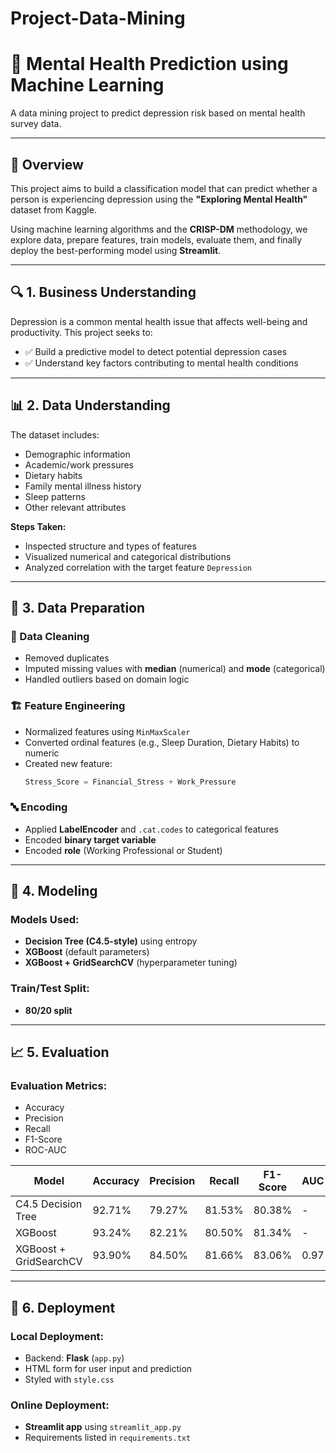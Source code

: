 # Project-Data-Mining
# 🧠 Mental Health Prediction using Machine Learning

A data mining project to predict depression risk based on mental health survey data.

---

## 🧠 Overview

This project aims to build a classification model that can predict whether a person is experiencing depression using the **"Exploring Mental Health"** dataset from Kaggle. 

Using machine learning algorithms and the **CRISP-DM** methodology, we explore data, prepare features, train models, evaluate them, and finally deploy the best-performing model using **Streamlit**.

---

## 🔍 1. Business Understanding

Depression is a common mental health issue that affects well-being and productivity. This project seeks to:

- ✅ Build a predictive model to detect potential depression cases  
- ✅ Understand key factors contributing to mental health conditions  

---

## 📊 2. Data Understanding

The dataset includes:

- Demographic information  
- Academic/work pressures  
- Dietary habits  
- Family mental illness history  
- Sleep patterns  
- Other relevant attributes  

**Steps Taken:**

- Inspected structure and types of features  
- Visualized numerical and categorical distributions  
- Analyzed correlation with the target feature `Depression`  

---

## 🧹 3. Data Preparation

### 🔧 Data Cleaning

- Removed duplicates  
- Imputed missing values with **median** (numerical) and **mode** (categorical)  
- Handled outliers based on domain logic  

### 🏗 Feature Engineering

- Normalized features using `MinMaxScaler`  
- Converted ordinal features (e.g., Sleep Duration, Dietary Habits) to numeric  
- Created new feature:  
  ```python
  Stress_Score = Financial_Stress + Work_Pressure
### 🔤 Encoding

- Applied **LabelEncoder** and `.cat.codes` to categorical features  
- Encoded **binary target variable**  
- Encoded **role** (Working Professional or Student)

---

## 🧠 4. Modeling

### Models Used:
- **Decision Tree (C4.5-style)** using entropy  
- **XGBoost** (default parameters)  
- **XGBoost + GridSearchCV** (hyperparameter tuning)

### Train/Test Split:
- **80/20 split**

---

## 📈 5. Evaluation

### Evaluation Metrics:
- Accuracy  
- Precision  
- Recall  
- F1-Score  
- ROC-AUC

| Model                    | Accuracy | Precision | Recall | F1-Score | AUC  |
|-------------------------|----------|-----------|--------|----------|------|
| C4.5 Decision Tree      | 92.71%   | 79.27%    | 81.53% | 80.38%   | -    |
| XGBoost                 | 93.24%   | 82.21%    | 80.50% | 81.34%   | -    |
| XGBoost + GridSearchCV  | 93.90%   | 84.50%    | 81.66% | 83.06%   | 0.97 |

---

## 🚀 6. Deployment

### Local Deployment:
- Backend: **Flask** (`app.py`)  
- HTML form for user input and prediction  
- Styled with `style.css`

### Online Deployment:
- **Streamlit app** using `streamlit_app.py`  
- Requirements listed in `requirements.txt`
